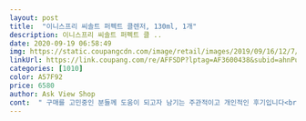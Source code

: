 ```yaml
---
layout: post 
title:  "이니스프리 씨솔트 퍼펙트 클렌저, 130ml, 1개" 
description: 이니스프리 씨솔트 퍼펙트 클 ..
date: 2020-09-19 06:58:49 
img: https://static.coupangcdn.com/image/retail/images/2019/09/16/12/7/0442adcd-7a79-4fcb-a88a-d8bc5eb50e02.jpg 
linkUrl: https://link.coupang.com/re/AFFSDP?lptag=AF3600438&subid=ahnPublicAsk&pageKey=302257398&itemId=950781061&vendorItemId=5340732788&traceid=V0-113-b27d90a067be5555 
categories: [1010] 
color: A57F92 
price: 6580 
author: Ask View Shop 
cont:  " 구매를 고민중인 분들께 도움이 되고자 남기는 주관적이고 개인적인 후기입니다<br/>각질제거가 필요한 날은 소금을 덜 녹이고 세안해요<br/>개운함을 추구하는 남자분들이나 상한 우유로 마사지 하던 어머니 또래의 분들(사용감을 우선시하는)분들에겐 괜찮은 제품일것 같습니다.<br/><br/>건강한 피부시라면 스크럽에 도움이 될것같긴 합니다!<br/>건강한 피부였는데 스크럽제 잘못 썼다가 지금 1년 넘게 여드름으로 고생하고 있습니다.<br/><br/>결과적으로 저랑은 안 맞는것  같구요ㅜ<br/>결론 먼저 말하자면 제가 써본 폼클렌징 중 최고라고 말할 수 있어요<br/>그 중 최애는 이 제품이예요(갠적으로 비자폼이나 애플쥬이시 폼도 좋았어요 화산송이두요)<br/>그래서 몇년전부터 쓰고있는게 이 퍼펙트클렌저에요<br/>그리고 소금이라 그런지 쓰고나면 얼굴이 좀 따끔거리는데 이게 왜인지 내 얼굴이 소독되는 그런 느낌적인 느낌... <br/>!? 개운한 사용감을 추구하는 쌍남자와 때타월로 얼굴을 밀어야 직성이 풀리는 분들에게 안성맞춤일것 같습니다!<br/>그리고 전성분 관심있으신 분들 아시겠지만 성분이 심플하고 계면활성제도 순한 축에 속해서 더 마음에 들어요 그렇다고 거품이 덜 나는것도 아니고<br/>그만큼 자극이 갈 수 있으니 물에 충분히 녹여서 사용하세요<br/>근래들어 기초제품을 아예 안쓰기 시작했는데 피부가 거짓말처럼 깨끗해져서<br/>다들 건강한 피부로 살아요!<br/>다른 폼클렌징 쓰다가 다시 돌아왔습니다<br/>다만 화장 진하게 한 날 1차 세안으로는 무리더라구요 화장한날은 클렌징워터+폼클렌징 이렇게 하고있어요<br/>단종되지 않고 계속 쭉 오래 갔으면 좋겠어요♡<br/>따가우신분들은 거품망 이용하시는것도 좋아요<br/>때를 미는 그런 느낌... <br/>?<br/>때문에 제 글 뿐만 아니라 여러가지 후기를 보시고 좋은 구매 하셨으면 좋겠습니다 <br/>리뉴얼 됐지만 큰 자극 없어서 계속 쓰려구요<br/>몇 년 전부터 피부에 문제가 생겼는데 얼굴은 괜찮았는데.<br/>.<br/><br/>몇달 전에 이니스프리 1쁠1  행사 때 쟁여둔거 바닥났는데 제 직장 근처나 집근처는 이니스프리가 없고 차로 가야하는 거리라 교통비 아낄 겸 로켓에서 배송 시켜쓰고있어요<br/>사용감 좋은거, 아님 그냥 얼굴에 뭐 안나고 저렴한거 쓰는편입니다.<br/><br/>설페이트 계열의 폼클렌징은 세정력은 좋으나 단가가 저렴해서 기업에서 만들 때 전성분을 보시면 아시겠지만 첫번째 아니면 거의 두,세번째에요 가격이 저렴하고 세정력이 좋은대신 장기적으로 사용하기엔 몸에 좋지 않다고들 하죠<br/>설페이트가 없지만 세정력이 좋고 거품이 잘 납니다<br/>성분에 관심이 많아진 뒤부턴 설페이트 있는 폼클렌징은 못 쓰겠더라구요<br/>실제 이 제품으로 바꾸고부터 화농성 여드름이 줄었으니까요<br/>쓰고 나면 가려움이 수그러들어요 다른 클렌징 제품을 쓰면 그닥 못 느끼겠는데 이 제품을 쓰면 시원하고 속당김도 덜합니다<br/>아 그리고 이 제품은 소금 알갱이가 같은 라인 클렌징폼보다 굵어요<br/>아무튼 스크럽이 안 맞는 예민쓰 민감쓰 여드름쓰 피부분들에겐 추천 드리고싶지 않네요<br/>아쉽게도 저랑은 안맞네요... <br/>ㅜㅜ<br/>약산성 제품은 아니라서 세안 후 빠르게 피부에 수분보충을 해야지만 건조해지지않아요<br/>얼마전에 다 사용해서 오랜만에 다른 제품을 한번 써 보고싶은 마음에 샀습니다.<br/><br/>여드름이 스멀스멀 올라옵니다.<br/> 모낭에 염증이 생겨 하얀색 고름 차는 좁쌀도 올라오네요 ㅜㅜㅜ<br/>역시 예민한 피부에 자극은 좋지않은것 같습니다... <br/><br/>와일드한 사용감을 선호하시는 분들께 추천드리구요<br/>요 제품도 저렴하고(이니스프리니까!)사용감은 괜찮아요.<br/><br/>요즘 알레르기도 심해져서 얼굴이 자주 가려워요<br/>요즘은 알러지 때문에 가려운 얼굴에 사용중입니다<br/>원래 방부제 역할을 하던 향료가 전성분 맨 끝에 있었는데 리뉴얼 되면서 전성분 중간쯤으로 바뀌었네요<br/>원래 이니스프리 블루베리 클렌저를 쓰는데<br/>이 제품은 처음 나올 때부터 사용해서 지금 몇번을 사용했는지 모르겠어요<br/>이게 피부에 그대로 문지르면 아무래도 좀 까슬거리긴 한데<br/>이니스프리 다른 폼클렌징들도 다 써본 제품들이라 다  좋지만<br/>이제 피부 괜찮아졌으니 스크럽은 아니지만 비슷한 거라도 해볼까하는 마음에 사용해봤는데<br/>입에 들어갈 경우도 고려해 기획된 제품인가요?<br/>저 역시도 민감성이기 때문에 소금을 충분히 녹이고 쓰고 있구요<br/>저는 클렌징과 코 피지 제거를 위해서 코부분엔 살짝 덜 녹여서 사용해요<br/>저는 화장실 찬장 한켠에 잘 보관해 두려 합니다!<br/>저는 화해 유저분들처럼 성분이나 뭐 그런거 안 따지고<br/>저도 사용감 겁나 따지는데요<br/>적당히 풍성합니다<br/>전엔 여드름 때문에 이 제품 많이 사용했었어요 소금이 항염작용도 하고 소독효과도 있어서 쓰고 난 뒤에 효과 많이 봤었거든요<br/>정말 이 제품이 쓰고싶다면 소금을 충분히 녹이고 쓰는걸 추천드려요<br/>제 입맛엔 나쁘지 않았습니다!<br/>진짜 농담아니고 새우 구워먹을때 쓰는 굵은소금 반만한 크기의 왕소금이 알알이 있습니다.<br/><br/>참고로 맛이 짭조름해서 입에 들어가도 거부감은 없었습니다!<br/>폼 제형 자체도 엄청 되직한 편이라 어디 소금이 한데 뭉친데 없이 고루고루 겁나 낭낭하게 분포되어 있어요.<br/><br/>피부 예민하시면 블루베리 약산성 클렌저 꼭 쓰시구요<br/>하도 많이 사용해서 저는 안 따갑게 잘 쓰고 있답니다<br/>홍조가 있거나 민감성인 피부는 소금 알갱이 때문에 더 붉어지거나 더 민감해질수 있으니<br/>" 
---
```

